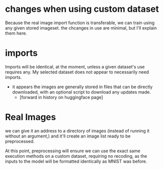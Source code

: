 # changes when using custom dataset

Because the real image import function is transferable, we can train using any given stored imageset. the chcanges in use are minimal, but I'll explain them here.


# imports

Imports will be identical, at the moment, unless a given dataset's use requires any. My selected dataset does  not appear to necessarily need imports.
* it appears the images are generally stored in files that can be directly downloaded, with an optional script to download any updates made.
  * [forward in history on huggingface page]

# Real Images

we can give it an address to a directory of images (instead of running it without an argument,) and it'll create an image list ready to be preprocessed.

At this point, preprocessing will ensure we can use the exact same execution methods on a custom dataset, requiring no recoding, as the inputs to the model will be formatted identically as MNIST was before.
